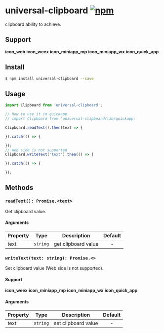 # universal-clipboard [![npm](https://img.shields.io/npm/v/universal-clipboard.svg)](https://www.npmjs.com/package/universal-clipboard)

clipboard ability to achieve.

## Support
__icon_web__ __icon_weex__ __icon_miniapp_mp__ __icon_miniapp_wx__ __icon_quick_app__

## Install
```bash
$ npm install universal-clipboard --save
```

## Usage

```javascript
import Clipboard from 'universal-clipboard';

// How to use it in quickapp
// import Clipboard from 'universal-clipboard/lib/quickapp;

Clipboard.readText().then(text => {

}).catch(() => {

});
// Web side is not supported
Clipboard.writeText('text').then(() => {

}).catch(() => {

});
```

## Methods

### `readText(): Promise.<text>`
Get clipboard value.

#### Arguments
| Property | Type     | Description         | Default |
| -------- | -------- | ------------------- | :-----: |
| text     | `string` | get clipboard value |    -    |

### `writeText(text: string): Promise.<>`
Set clipboard value (Web side is not supported).

#### Support
__icon_weex__ __icon_miniapp_mp__ __icon_miniapp_wx__ __icon_quick_app__

#### Arguments
| Property | Type     | Description         | Default |
| -------- | -------- | ------------------- | :-----: |
| text     | `string` | set clipboard value |    -    |
